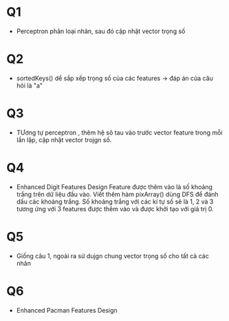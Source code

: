 # Q1
+ Perceptron phân loại nhãn, sau đó cập nhật vector trọng số
# Q2
+ sortedKeys() dể sắp xếp trọng số của các features -> đáp án của câu hỏi là "a"
# Q3
+ TƯơng tự perceptron , thêm hệ sô tau vào trước vector feature trong mỗi lần lặp, cập nhật vector trojgn số.
# Q4
+ Enhanced Digit Features Design Feature được thêm vào là số khoảng trắng trên dữ liệu đầu vào. Viết thêm hàm pixArray() dùng DFS để đánh dấu các khoảng trắng. Số khoảng trắng với các kí tự số sẽ là 1, 2 và 3 tương ứng với 3 features được thêm vào và được khởi tạo với giá trị 0.
# Q5
+ Giống câu 1, ngoài ra sử dujgn chung vector trọng số cho tất cả các nhãn
# Q6
+ Enhanced Pacman Features Design